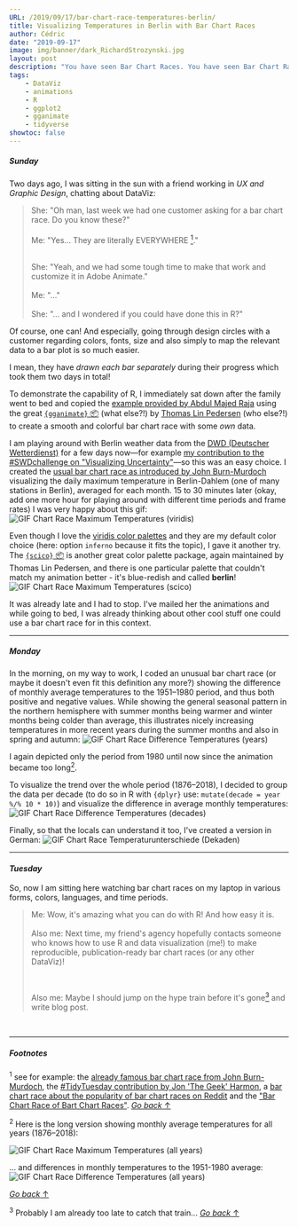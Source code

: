 ```yaml
---
URL: /2019/09/17/bar-chart-race-temperatures-berlin/
title: Visualizing Temperatures in Berlin with Bar Chart Races
author: Cédric
date: "2019-09-17"
image: img/banner/dark_RichardStrozynski.jpg
layout: post
description: "You have seen Bar Chart Races. You have seen Bar Chart Races of Bar Chart Races. Here are some more visualizing monthly temperatures in Berlin! Yes, I jumped on the hype train. Of course, using {ggplot2} and {gganimate}."
tags:
    - DataViz
    - animations
    - R
    - ggplot2
    - gganimate
    - tidyverse
showtoc: false
---
```


##### *Sunday*

Two days ago, I was sitting in the sun with a friend working in *UX and Graphic Design*, chatting about DataViz:

>She: "Oh man, last week we had one customer asking for a bar chart race. Do you know these?"  
> <br>
>Me: "Yes... They are literally EVERYWHERE <a href="#section1"><sup>1</sup></a>." <p id="back1"></p>
> <br>
>She: "Yeah, and we had some tough time to make that work and customize it in Adobe Animate."  
> <br>
>Me: "..."  
> <br>
>She: "... and I wondered if you could have done this in R?"

Of course, one can! And especially, going through design circles with a customer regarding colors, fonts, size and also simply to map the relevant data to a bar plot is so much easier.  

I mean, they have *drawn each bar separately* during their progress which took them two days in total!

To demonstrate the capability of R, I immediately sat down after the family went to bed and copied the [example provided by Abdul Majed Raja](https://github.com/amrrs/animated_bar_charts_in_R) using the great [`{gganimate}` 📦](https://gganimate.com/) (what else?!) by [Thomas Lin Pedersen](https://www.data-imaginist.com/about/) (who else?!) to create a smooth and colorful bar chart race with some *own* data.

I am playing around with Berlin weather data from the [DWD (Deutscher Wetterdienst)](https://www.dwd.de/DE/leistungen/klimadatendeutschland/klarchivtagmonat.html) for a few days now⁠—for example [my contribution to the #SWDchallenge on "Visualizing Uncertainty"](https://twitter.com/CedScherer/status/1170674809983905792)⁠—so this was an easy choice. I created the [usual bar chart race as introduced by John Burn-Murdoch](https://twitter.com/jburnmurdoch/status/1107552367795412992?lang=en) visualizing the daily maximum temperature in Berlin-Dahlem (one of many stations in Berlin), averaged for each month. 15 to 30 minutes later (okay, add one more hour for playing around with different time periods and frame rates) I was very happy  about this gif:
![GIF Chart Race Maximum Temperatures (viridis)](/img/bar-races/dwd_anim_max_viridis_short.gif)

Even though I love the [viridis color palettes](https://cran.r-project.org/web/packages/viridis/vignettes/intro-to-viridis.html) and they are my default color choice (here: option `inferno` because it fits the topic), I gave it another try. The [`{scico}` 📦](https://github.com/thomasp85/scico) is another great color palette package, again maintained by Thomas Lin Pedersen, and there is one particular palette that couldn't match my animation better - it's blue-redish and called **berlin**!
![GIF Chart Race Maximum Temperatures (scico)](/img/bar-races/dwd_anim_max_scico_short.gif)

It was already late and I had to stop. I've mailed her the animations and while going to bed, I was already thinking about other cool stuff one could use a bar chart race for in this context.

***

##### *Monday*

In the morning, on my way to work, I coded an unusual bar chart race (or maybe it doesn't even fit this definition any more?) showing the difference of monthly average temperatures to the 1951–1980 period, and thus both positive and negative values. While showing the general seasonal pattern in the northern hemisphere with summer months being warmer and winter months being colder than average, this illustrates nicely increasing temperatures in more recent years during the summer months and also in spring and autumn:
![GIF Chart Race Difference Temperatures (years)](/img/bar-races/dwd_anim_diff_yrs_short.gif)


I again depicted only the period from 1980 until now since the animation became too long<a href="#section2"><sup>2</sup></a>.<p id="back2"></p>
To visualize the trend over the whole period (1876–2018), I decided to group the data per decade (to do so in R with `{dplyr}` use: `mutate(decade = year %/% 10 * 10)`) and visualize the difference in average monthly temperatures:  
![GIF Chart Race Difference Temperatures (decades)](/img/bar-races/dwd_anim_diff_dec.gif)

Finally, so that the locals can understand it too, I've created a version in German:
![GIF Chart Race Temperaturunterschiede (Dekaden)](/img/bar-races/dwd_anim_diff_dec_ger.gif)

***

#### *Tuesday*

So, now I am sitting here watching bar chart races on my laptop in various forms, colors, languages, and time periods.

>Me: Wow, it's amazing what you can do with R! And how easy it is.  
> <br>
>Also me: Next time, my friend's agency hopefully contacts someone who knows how to use R and data visualization (me!) to make reproducible, publication-ready bar chart races (or any other DataViz)!  
> <p id="back3"><br>
></p>Also me: Maybe I should jump on the hype train before it's gone<a href="#section3"><sup>3</sup></a> and write blog post.

<br>

***

##### *Footnotes*

<p id="section1"><sup>1</sup> see for example: the <a href="https://twitter.com/jburnmurdoch/status/1107552367795412992?lang=en">already famous bar chart race from John Burn-Murdoch</a>, the <a href="https://twitter.com/JonTheGeek/status/1172259966260064258">#TidyTuesday contribution by Jon 'The Geek' Harmon</a>, a <a href="https://www.youtube.com/watch?v=Qvz6xEkSp94">bar chart race about the popularity of bar chart races on Reddit</a> and the <a href="https://twitter.com/bizweekgraphics/status/1169232409767886848">"Bar Chart Race of Bart Chart Races"</a>.   <a href="#back1"><i>Go back</i> ↑</a></p>

<p id="section2"><sup>2</sup> Here is the long version showing monthly average temperatures for all years (1876–2018):</a></p>
<img src="/img/bar-races/dwd_anim_max_scico_long_fast.gif" alt="GIF Chart Race Maximum Temperatures (all years)">

... and differences in monthly temperatures to the 1951-1980 average:
<img src="/img/bar-races/dwd_anim_diff_yrs_long_fast.gif" alt="GIF Chart Race Difference Temperatures (all years)">


<a href="#back2"><i>Go back</i> ↑</a>

<p id="section3"><sup>3</sup> Probably I am already too late to catch that train... <a href="#back3"><i>Go back</i> ↑</a></p>
